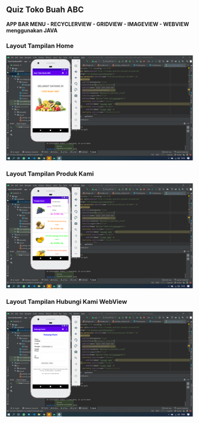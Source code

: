 
## Quiz Toko Buah ABC

**APP BAR MENU - RECYCLERVIEW - GRIDVIEW - IMAGEVIEW - WEBVIEW menggunakan JAVA**


### Layout Tampilan Home
![Screenshot](https://github.com/disebud/Quiz_Toko_Buah_ABC/blob/master/SS/1.PNG?raw=true)

### Layout Tampilan Produk Kami
![Screenshot](https://github.com/disebud/Quiz_Toko_Buah_ABC/blob/master/SS/2.PNG?raw=true)

### Layout Tampilan Hubungi Kami WebView
![Screenshot](https://github.com/disebud/Quiz_Toko_Buah_ABC/blob/master/SS/3.PNG?raw=true)
